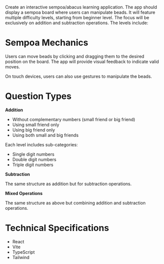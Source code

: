 Create an interactive sempoa/abacus learning application. The app should display a sempoa board where users can manipulate beads. It will feature multiple difficulty levels, starting from beginner level. The focus will be exclusively on addition and subtraction operations. The levels include:

# Sempoa Mechanics

Users can move beads by clicking and dragging them to the desired position on the board. The app will provide visual feedback to indicate valid moves.

On touch devices, users can also use gestures to manipulate the beads.

# Question Types

**Addition**

- Without complementary numbers (small friend or big friend)
- Using small friend only
- Using big friend only
- Using both small and big friends

Each level includes sub-categories:

- Single digit numbers
- Double digit numbers
- Triple digit numbers

**Subtraction**

The same structure as addition but for subtraction operations.

**Mixed Operations**

The same structure as above but combining addition and subtraction operations.

# Technical Specifications

- React
- Vite
- TypeScript
- Tailwind
